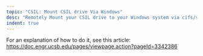 ```yaml
---
topic: "CSIL: Mount CSIL drive Via Windows"
desc: "Remotely Mount your CSIL drive to your Windows system via cifs/smb using SAMBA"
indent: true
---
```




For an explanation of how to do it, see this article: <https://doc.engr.ucsb.edu/pages/viewpage.action?pageId=3342386>
